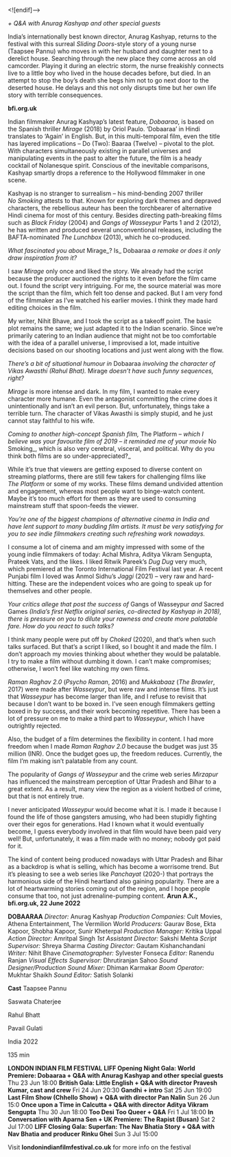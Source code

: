<![endif]-->

_+ Q&A with Anurag Kashyap and other special guests_

India’s internationally best known director, Anurag Kashyap, returns to the festival with this surreal _Sliding Doors_-style story of a young nurse (Taapsee Pannu) who moves in with her husband and daughter next to a derelict house. Searching through the new place they come across an old camcorder. Playing it during an electric storm, the nurse freakishly connects live to a little boy who lived in the house decades before, but died. In an attempt to stop the boy’s death she begs him not to go next door to the deserted house. He delays and this not only disrupts time but her own life story with terrible consequences.

**bfi.org.uk**

Indian filmmaker Anurag Kashyap’s latest feature, _Dobaaraa_, is based on the Spanish thriller _Mirage_ (2018) by Oriol Paulo. ‘Dobaaraa’ in Hindi translates to ‘Again’ in English. But, in this multi-temporal film, even the title has layered implications – Do (Two): Baaraa (Twelve) – pivotal to the plot. With characters simultaneously existing in parallel universes and manipulating events in the past to alter the future, the film is a heady cocktail of Nolanesque spirit. Conscious of the inevitable comparisons, Kashyap smartly drops a reference to the Hollywood filmmaker in one scene.

Kashyap is no stranger to surrealism – his mind-bending 2007 thriller  
_No Smoking_ attests to that. Known for exploring dark themes and depraved characters, the rebellious auteur has been the torchbearer of alternative Hindi cinema for most of this century. Besides directing path-breaking films such as _Black Friday_ (2004) and _Gangs of Wasseypur_ Parts 1 and 2 (2012), he has written and produced several unconventional releases, including the BAFTA-nominated _The Lunchbox_ (2013), which he co-produced.

_What fascinated you about_ Mirage_? Is_ Dobaaraa _a remake or does it only draw inspiration from it?_

I saw _Mirage_ only once and liked the story. We already had the script because the producer auctioned the rights to it even before the film came out. I found the script very intriguing. For me, the source material was more the script than the film, which felt too dense and packed. But I am very fond of the filmmaker as I’ve watched his earlier movies. I think they made hard editing choices in the film.

My writer, Nihit Bhave, and I took the script as a takeoff point. The basic plot remains the same; we just adapted it to the Indian scenario. Since we’re primarily catering to an Indian audience that might not be too comfortable with the idea of a parallel universe, I improvised a lot, made intuitive decisions based on our shooting locations and just went along with the flow.

_There’s a bit of situational humour in_ Dobaaraa _involving the character of Vikas Awasthi (Rahul Bhat)._ Mirage _doesn’t have such funny sequences, right?_

_Mirage_ is more intense and dark. In my film, I wanted to make every character more humane. Even the antagonist committing the crime does it unintentionally and isn’t an evil person. But, unfortunately, things take a terrible turn. The character of Vikas Awasthi is simply stupid, and he just cannot stay faithful to his wife.

_Coming to another high-concept Spanish film,_ The Platform _– which I believe was your favourite film of 2019 – it reminded me of your movie_ No Smoking_, which is also very cerebral, visceral, and political. Why do you think both films are so under-appreciated?_

While it’s true that viewers are getting exposed to diverse content on streaming platforms, there are still few takers for challenging films like  
_The Platform_ or some of my works. These films demand undivided attention and engagement, whereas most people want to binge-watch content. Maybe it’s too much effort for them as they are used to consuming mainstream stuff that spoon-feeds the viewer.

_You’re one of the biggest champions of alternative cinema in India and have lent support to many budding film artists. It must be very satisfying for you to see indie filmmakers creating such refreshing work nowadays._

I consume a lot of cinema and am mighty impressed with some of the young indie filmmakers of today: Achal Mishra, Aditya Vikram Sengupta, Prateek Vats, and the likes. I liked Ritwik Pareek’s _Dug Dug_ very much, which premiered at the Toronto International Film Festival last year. A recent Punjabi film I loved was Anmol Sidhu’s _Jaggi_ (2021) – very raw and hard-hitting. These are the independent voices who are going to speak up for themselves and other people.

_Your critics allege that post the success of_ Gangs of Wasseypur _and_ Sacred  Games _(India’s first Netflix original series, co-directed by Kashyap in 2018), there is pressure on you to dilute your rawness and create more palatable fare. How do you react to such talks?_

I think many people were put off by _Choked_ (2020), and that’s when such talks surfaced. But that’s a script I liked, so I bought it and made the film. I don’t approach my movies thinking about whether they would be palatable. I try to make a film without dumbing it down. I can’t make compromises; otherwise, I won’t feel like watching my own films.

_Raman Raghav 2.0_ (_Psycho Raman_, 2016) and _Mukkabaaz_ (_The Brawler_, 2017) were made after _Wasseypur_, but were raw and intense films. It’s just that _Wasseypur_ has become larger than life, and I refuse to revisit that because I don’t want to be boxed in. I’ve seen enough filmmakers getting boxed in by success, and their work becoming repetitive. There has been a lot of pressure on me to make a third part to _Wasseypur_, which I have outrightly rejected.

Also, the budget of a film determines the flexibility in content. I had more freedom when I made _Raman Raghav 2.0_ because the budget was just 35 million (INR). Once the budget goes up, the freedom reduces. Currently, the film I’m making isn’t palatable from any count.

The popularity of _Gangs of Wasseypur_ and the crime web series _Mirzapur_ has influenced the mainstream perception of Uttar Pradesh and Bihar to a great extent. As a result, many view the region as a violent hotbed of crime, but that is not entirely true.

I never anticipated _Wasseypur_ would become what it is. I made it because I found the life of those gangsters amusing, who had been stupidly fighting over their egos for generations. Had I known what it would eventually become, I guess everybody involved in that film would have been paid very well! But, unfortunately, it was a film made with no money; nobody got paid for it.

The kind of content being produced nowadays with Uttar Pradesh and Bihar as a backdrop is what is selling, which has become a worrisome trend. But it’s pleasing to see a web series like _Panchayat_ (2020-) that portrays the harmonious side of the Hindi heartland also gaining popularity. There are a lot of heartwarming stories coming out of the region, and I hope people consume that too, not just adrenaline-pumping content.
**Arun A.K., bfi.org.uk, 22 June 2022**

**DOBAARAA**
_Director:_ Anurag Kashyap
_Production Companies:_ Cult Movies, Athena Entertainment, The Vermilion World
_Producers:_ Gaurav Bose, Ekta Kapoor, Shobha Kapoor, Sunir Kheterpal
_Production Manager:_ Kritika Uppal
_Action Director:_ Amritpal Singh
_1st Assistant Director:_ Sakshi Mehta
_Script Supervisor:_ Shreya Sharma
_Casting Director:_ Gautam Kishanchandani
_Writer:_ Nihit Bhave
_Cinematographer:_ Sylvester Fonseca
_Editor:_ Ranendu Ranjan
_Visual Effects Supervisor:_ Dhrutiranjan Sahoo
_Sound Designer/Production Sound Mixer:_ Dhiman Karmakar
_Boom Operator:_ Mukhtar Shaikh
_Sound Editor:_ Satish Solanki

**Cast**
Taapsee Pannu

Saswata Chaterjee

Rahul Bhatt

Pavail Gulati

India 2022

135 min

**LONDON INDIAN FILM FESTIVAL**
**LIFF Opening Night Gala: World Premiere: Dobaaraa + Q&A with Anurag Kashyap and other special guests**
Thu 23 Jun 18:00
**British Gala: Little English + Q&A with director Pravesh Kumar, cast and crew**
Fri 24 Jun 20:30
**Gandhi + intro**
Sat 25 Jun 19:00
**Last Film Show (Chhello Show) + Q&A with director Pan Nalin**
Sun 26 Jun 15:0
**Once upon a Time in Calcutta + Q&A with director Aditya Vikram Sengupta**
Thu 30 Jun 18:00
**Too Desi Too Queer + Q&A**
Fri 1 Jul 18:00
**In Conversation with Aparna Sen + UK Premiere: The Rapist (Busan)**
Sat 2 Jul 17:00
**LIFF Closing Gala: Superfan: The Nav Bhatia Story + Q&A with Nav Bhatia and producer Rinku Ghei**
Sun 3 Jul 15:00

Visit **londonindianfilmfestival.co.uk** for more info on the festival
<!--stackedit_data:
eyJoaXN0b3J5IjpbMjYyNTgxMTMxXX0=
-->